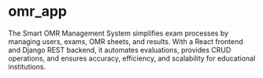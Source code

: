 # omr_app
 The Smart OMR Management System simplifies exam processes by managing users, exams, OMR sheets, and results. With a React frontend and Django REST backend, it automates evaluations, provides CRUD operations, and ensures accuracy, efficiency, and scalability for educational institutions.
